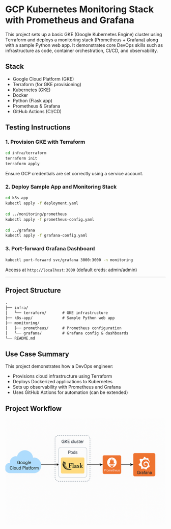 # GCP Kubernetes Monitoring Stack with Prometheus and Grafana

This project sets up a basic GKE (Google Kubernetes Engine) cluster using Terraform and deploys a monitoring stack (Prometheus + Grafana) along with a sample Python web app. It demonstrates core DevOps skills such as infrastructure as code, container orchestration, CI/CD, and observability.

## Stack
- Google Cloud Platform (GKE)
- Terraform (for GKE provisioning)
- Kubernetes (GKE)
- Docker
- Python (Flask app)
- Prometheus & Grafana
- GitHub Actions (CI/CD)

## Testing Instructions

### 1. Provision GKE with Terraform

```bash
cd infra/terraform
terraform init
terraform apply
```

Ensure GCP credentials are set correctly using a service account.

### 2. Deploy Sample App and Monitoring Stack

```bash
cd k8s-app
kubectl apply -f deployment.yaml

cd ../monitoring/prometheus
kubectl apply -f prometheus-config.yaml

cd ../grafana
kubectl apply -f grafana-config.yaml
```

### 3. Port-forward Grafana Dashboard

```bash
kubectl port-forward svc/grafana 3000:3000 -n monitoring
```

Access at `http://localhost:3000` (default creds: admin/admin)

---

## Project Structure

```
.
├── infra/
│   └── terraform/       # GKE infrastructure
├── k8s-app/             # Sample Python web app
├── monitoring/
│   ├── prometheus/      # Prometheus configuration
│   └── grafana/         # Grafana config & dashboards
└── README.md
```

## Use Case Summary
This project demonstrates how a DevOps engineer:
- Provisions cloud infrastructure using Terraform
- Deploys Dockerized applications to Kubernetes
- Sets up observability with Prometheus and Grafana
- Uses GitHub Actions for automation (can be extended)

## Project Workflow

![Workflow](./Project-Workflow.png)
